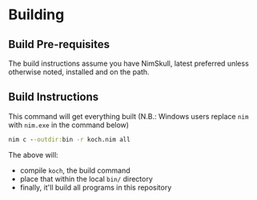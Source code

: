 # Building

## Build Pre-requisites

The build instructions assume you have NimSkull, latest preferred unless
otherwise noted, installed and on the path.

## Build Instructions

This command will get everything built
(N.B.: Windows users replace `nim` with `nim.exe` in the command below)

```cmd
nim c --outdir:bin -r koch.nim all
```

The above will:
- compile `koch`, the build command
- place that within the local `bin/` directory
- finally, it'll build all programs in this repository